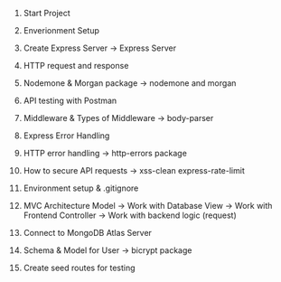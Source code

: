 1. Start Project
2. Enverionment Setup
3. Create Express Server -> Express Server
4. HTTP request and response
5. Nodemone & Morgan package -> nodemone and morgan 
6. API testing with Postman
7. Middleware & Types of Middleware -> body-parser
8. Express Error Handling
9. HTTP error handling -> http-errors package
10. How to secure API requests -> xss-clean express-rate-limit 
11. Environment setup & .gitignore 

12. MVC Architecture
    Model -> Work with Database
    View -> Work with Frontend
    Controller -> Work with backend logic (request)

13. Connect to MongoDB Atlas Server
14. Schema & Model for User -> bicrypt package
15. Create seed routes for testing
